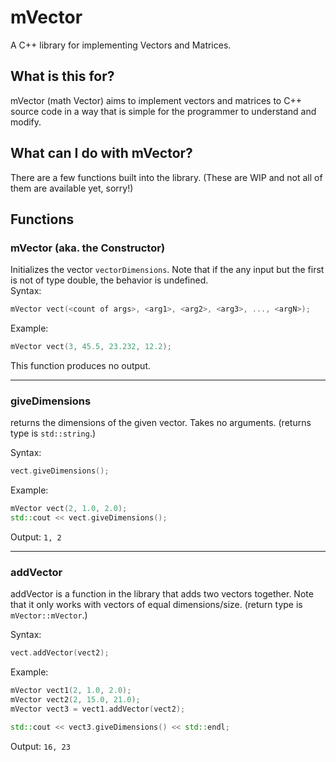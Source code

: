 # mVector
A C++ library for implementing Vectors and Matrices.

## What is this for?
mVector (math Vector) aims to implement vectors and matrices to C++ source code in a way that is simple for the programmer to understand and modify.

## What can I do with mVector?
There are a few functions built into the library. (These are WIP and not all of them are available yet, sorry!) 

## Functions

### mVector (aka. the Constructor)
Initializes the vector `vectorDimensions`. Note that if the any input but the first is not of type double, the behavior is undefined.    
Syntax:
```cpp
mVector vect(<count of args>, <arg1>, <arg2>, <arg3>, ..., <argN>); 
```
Example:
```cpp
mVector vect(3, 45.5, 23.232, 12.2);
```
This function produces no output.

---

### giveDimensions
returns the dimensions of the given vector. Takes no arguments. (returns type is `std::string`.)  

Syntax:
```cpp
vect.giveDimensions();
```
Example:
```cpp
mVector vect(2, 1.0, 2.0);
std::cout << vect.giveDimensions();
```
Output: `1, 2`

---

### addVector
addVector is a function in the library that adds two vectors together. Note that it only works with vectors of equal dimensions/size. (return type is `mVector::mVector`.)

Syntax:
```cpp
vect.addVector(vect2);
```

Example:
```cpp
mVector vect1(2, 1.0, 2.0);
mVector vect2(2, 15.0, 21.0);
mVector vect3 = vect1.addVector(vect2);

std::cout << vect3.giveDimensions() << std::endl;
```
Output: `16, 23`


